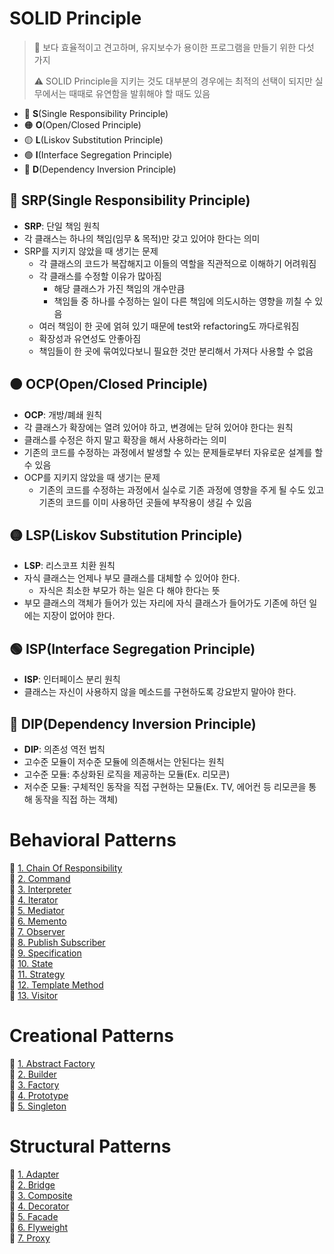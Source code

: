 # SOLID Principle
> 📢 보다 효율적이고 견고하며, 유지보수가 용이한 프로그램을 만들기 위한 다섯 가지  
>   
> ⚠️ SOLID Principle을 지키는 것도 대부분의 경우에는 최적의 선택이 되지만 실무에서는 때때로 유연함을 발휘해야 할 때도 있음
- 🔴 **S**(Single Responsibility Principle)
- 🟠 **O**(Open/Closed Principle)
- 🟡 **L**(Liskov Substitution Principle)
- 🟢 **I**(Interface Segregation Principle)
- 🔵 **D**(Dependency Inversion Principle)

## 🔴 SRP(Single Responsibility Principle)
- **SRP**: 단일 책임 원칙
- 각 클래스는 하나의 책임(임무 & 목적)만 갖고 있어야 한다는 의미
- SRP를 지키지 않았을 때 생기는 문제
  - 각 클래스의 코드가 복잡해지고 이들의 역할을 직관적으로 이해하기 어려워짐
  - 각 클래스를 수정할 이유가 많아짐
    - 해당 클래스가 가진 책임의 개수만큼
    - 책임들 중 하나를 수정하는 일이 다른 책임에 의도시하는 영향을 끼칠 수 있음
  - 여러 책임이 한 곳에 얽혀 있기 때문에 test와 refactoring도 까다로워짐
  - 확장성과 유연성도 안좋아짐
  - 책임들이 한 곳에 묶여있다보니 필요한 것만 분리해서 가져다 사용할 수 없음

## 🟠 OCP(Open/Closed Principle)
- **OCP**: 개방/폐쇄 원칙
- 각 클래스가 확장에는 열려 있어야 하고, 변경에는 닫혀 있어야 한다는 원칙
- 클래스를 수정은 하지 말고 확장을 해서 사용하라는 의미
- 기존의 코드를 수정하는 과정에서 발생할 수 있는 문제들로부터 자유로운 설계를 할 수 있음
- OCP를 지키지 않았을 때 생기는 문제
  - 기존의 코드를 수정하는 과정에서 실수로 기존 과정에 영향을 주게 될 수도 있고 기존의 코드를 이미 사용하던 곳들에 부작용이 생길 수 있음

## 🟡 LSP(Liskov Substitution Principle)
- **LSP**: 리스코프 치환 원칙
- 자식 클래스는 언제나 부모 클래스를 대체할 수 있어야 한다.
  - 자식은 최소한 부모가 하는 일은 다 해야 한다는 뜻
- 부모 클래스의 객체가 들어가 있는 자리에 자식 클래스가 들어가도 기존에 하던 일에는 지장이 없어야 한다.

## 🟢 ISP(Interface Segregation Principle)
- **ISP**: 인터페이스 분리 원칙
- 클래스는 자신이 사용하지 않을 메소드를 구현하도록 강요받지 말아야 한다.

## 🔵 DIP(Dependency Inversion Principle)
- **DIP**: 의존성 역전 법칙
- 고수준 모듈이 저수준 모듈에 의존해서는 안된다는 원칙
- 고수준 모듈: 추상화된 로직을 제공하는 모듈(Ex. 리모콘)
- 저수준 모듈: 구체적인 동작을 직접 구현하는 모듈(Ex. TV, 에어컨 등 리모콘을 통해 동작을 직접 하는 객체)

# Behavioral Patterns
🔗 [1. Chain Of Responsibility](https://github.com/jjjuuuun/OODP-Java/tree/main/src/main/java/Behavior/chain_of_responsibility)    
🔗 [2. Command](https://github.com/jjjuuuun/OODP-Java/tree/main/src/main/java/Behavior/command)                       
🔗 [3. Interpreter](https://github.com/jjjuuuun/OODP-Java/tree/main/src/main/java/Behavior/interpreter)          
🔗 [4. Iterator](https://github.com/jjjuuuun/OODP-Java/tree/main/src/main/java/Behavior/iterator)             
🔗 [5. Mediator](https://github.com/jjjuuuun/OODP-Java/tree/main/src/main/java/Behavior/mediator)             
🔗 [6. Memento](https://github.com/jjjuuuun/OODP-Java/tree/main/src/main/java/Behavior/memento)  
🔗 [7. Observer](https://github.com/jjjuuuun/OODP-Java/tree/main/src/main/java/Behavior/observer)  
🔗 [8. Publish Subscriber](https://github.com/jjjuuuun/OODP-Java/tree/main/src/main/java/Behavior/publish_subscriber)  
🔗 [9. Specification](https://github.com/jjjuuuun/OODP-Java/tree/main/src/main/java/Behavior/specification)  
🔗 [10. State](https://github.com/jjjuuuun/OODP-Java/tree/main/src/main/java/Behavior/state)  
🔗 [11. Strategy](https://github.com/jjjuuuun/OODP-Java/tree/main/src/main/java/Behavior/strategy)  
🔗 [12. Template Method](https://github.com/jjjuuuun/OODP-Java/tree/main/src/main/java/Behavior/template_method)  
🔗 [13. Visitor](https://github.com/jjjuuuun/OODP-Java/tree/main/src/main/java/Behavior/visitor)  

# Creational Patterns
🔗 [1. Abstract Factory](https://github.com/jjjuuuun/OODP-Java/tree/main/src/main/java/creation/abstract_factory)  
🔗 [2. Builder](https://github.com/jjjuuuun/OODP-Java/tree/main/src/main/java/creation/builder)  
🔗 [3. Factory](https://github.com/jjjuuuun/OODP-Java/tree/main/src/main/java/creation/factory)  
🔗 [4. Prototype](https://github.com/jjjuuuun/OODP-Java/tree/main/src/main/java/creation/prototype)  
🔗 [5. Singleton](https://github.com/jjjuuuun/OODP-Java/tree/main/src/main/java/creation/singleton)  

# Structural Patterns
🔗 [1. Adapter](https://github.com/jjjuuuun/OODP-Java/tree/main/src/main/java/structure/adapter)  
🔗 [2. Bridge](https://github.com/jjjuuuun/OODP-Java/tree/main/src/main/java/structure/bridge)  
🔗 [3. Composite](https://github.com/jjjuuuun/OODP-Java/tree/main/src/main/java/structure/composite)  
🔗 [4. Decorator](https://github.com/jjjuuuun/OODP-Java/tree/main/src/main/java/structure/decorator)  
🔗 [5. Facade](https://github.com/jjjuuuun/OODP-Java/tree/main/src/main/java/structure/facade)  
🔗 [6. Flyweight](https://github.com/jjjuuuun/OODP-Java/tree/main/src/main/java/structure/flyweight)  
🔗 [7. Proxy](https://github.com/jjjuuuun/OODP-Java/tree/main/src/main/java/structure/proxy)  